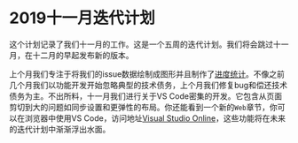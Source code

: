 # 2019十一月迭代计划

这个计划记录了我们十一月的工作。这是一个五周的迭代计划。我们将会跳过十一月，在十二月的早起发布新的版本。

上个月我们专注于将我们的issue数据绘制成图形并且制作了[进度统计](https://vscode-github-stats.netlify.com/)。不像之前几个月我们以功能开发开始忽略典型的技术债务，上个月我们修复bug和偿还技术债务为主。不出所料，十一月我们进行关于VS Code密集的开发。它包含从页面剪切到大的问题如同步设置和更弹性的布局。你还能看到一个新的`Web`章节，你可以在浏览器中使用VS Code，访问地址[Visual Studio Online](https://online.visualstudio.com/)，这些功能将在未来的迭代计划中渐渐浮出水面。